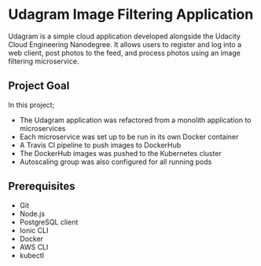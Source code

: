 # Udagram Image Filtering Application

Udagram is a simple cloud application developed alongside the Udacity Cloud Engineering Nanodegree. It allows users to register and log into a web client, post photos to the feed, and process photos using an image filtering microservice.

## Project Goal

In this project;
- The Udagram application was refactored from a monolith application to microservices
- Each microservice was set up to be run in its own Docker container
- A Travis CI pipeline to push images to DockerHub
- The DockerHub images was pushed to the Kubernetes cluster
- Autoscaling group was also configured for all running pods

## Prerequisites

- Git
- Node.js
- PostgreSQL client
- Ionic CLI
- Docker
- AWS CLI
- kubectl


